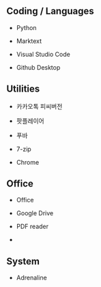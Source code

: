 ## Coding / Languages

- Python

- Marktext

- Visual Studio Code

- Github Desktop

## Utilities

- 카카오톡 피씨버전

- 팟플레이어

- 푸바

- 7-zip

- Chrome

## Office

- Office

- Google Drive

- PDF reader

- 

## System

- Adrenaline










